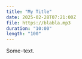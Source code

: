 ```yaml
---
title: "My Title"
date: 2025-02-28T07:21:00Z
file: https://blabla.mp3
duration: "10:00"
length: "100"
---
```


Some⁃text.